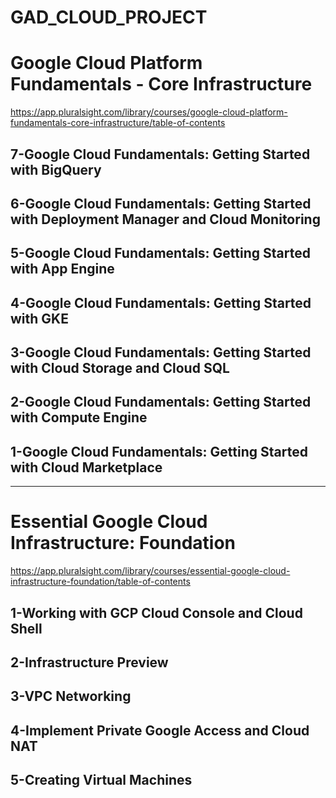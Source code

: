 # GAD_CLOUD_PROJECT
# Google Cloud Platform Fundamentals - Core Infrastructure 
 https://app.pluralsight.com/library/courses/google-cloud-platform-fundamentals-core-infrastructure/table-of-contents

## 7-Google Cloud Fundamentals: Getting Started with BigQuery
## 6-Google Cloud Fundamentals: Getting Started with Deployment Manager and Cloud Monitoring
## 5-Google Cloud Fundamentals: Getting Started with App Engine
## 4-Google Cloud Fundamentals: Getting Started with GKE
## 3-Google Cloud Fundamentals: Getting Started with Cloud Storage and Cloud SQL
## 2-Google Cloud Fundamentals: Getting Started with Compute Engine
## 1-Google Cloud Fundamentals: Getting Started with Cloud Marketplace

<hr>

# Essential Google Cloud Infrastructure: Foundation
https://app.pluralsight.com/library/courses/essential-google-cloud-infrastructure-foundation/table-of-contents

## 1-Working with GCP Cloud Console and Cloud Shell
## 2-Infrastructure Preview
## 3-VPC Networking
## 4-Implement Private Google Access and Cloud NAT
## 5-Creating Virtual Machines





